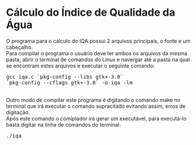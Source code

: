 # Cálculo do Índice de Qualidade da Água

O programa para o cálculo do IQA possui 2 arquivos principais, o fonte e um cabeçalho.</br>
Para compilar o programa o usuário deve ter ambos os arquivos da mesma pasta, abrir o terminal de comandos do Linux e navergar até a pasta na qual se encontram estes arquivos e executar o seguinte comando: </br> <pre>gcc iqa.c \`pkg-config --libs gtk+-3.0\` \`pkg-config --cflags gtk+-3.0\` -o iqa  -lm</pre></br>
Outro modo de compilar este programa é digitando o comando make no terminal que irá executar o comando supracitado evitando assim, erros de digitação.</br>
Após este comando o comiplador irá gerar um executável, para executá-lo basta digitar na linha de comandos do terminal: </br>
<pre>./iqa</pre>
